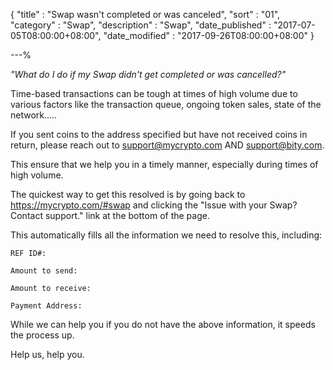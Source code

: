 {
"title"       : "Swap wasn't completed or was canceled",
"sort"        : "01",
"category"    : "Swap",
"description" : "Swap",
"date_published" : "2017-07-05T08:00:00+08:00",
"date_modified"  : "2017-09-26T08:00:00+08:00"
}

---%


*"What do I do if my Swap didn't get completed or was cancelled?"*


Time-based transactions can be tough at times of high volume due to various factors like the transaction queue, ongoing token sales, state of the network.....

If you sent coins to the address specified but have not received coins in return, please reach out to support@mycrypto.com AND support@bity.com.

This ensure that we help you in a timely manner, especially during times of high volume.

The quickest way to get this resolved is by going back to https://mycrypto.com/#swap and clicking the "Issue with your Swap? Contact support." link at the bottom of the page.

This automatically fills all the information we need to resolve this, including:

```
REF ID#:

Amount to send:

Amount to receive:

Payment Address:
```

While we can help you if you do not have the above information, it speeds the process up.

Help us, help you.
